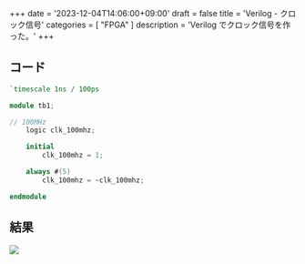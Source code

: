 +++
date = '2023-12-04T14:06:00+09:00'
draft = false
title = 'Verilog - クロック信号'
categories = [ "FPGA" ]
description = 'Verilog でクロック信号を作った。'
+++

## コード
```verilog
`timescale 1ns / 100ps

module tb1;

// 100MHz
    logic clk_100mhz;

    initial
        clk_100mhz = 1;

    always #(5)
        clk_100mhz = ~clk_100mhz;

endmodule
```

## 結果
![](https://image.icysamon.jp/Verilog-Clock.webp)